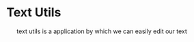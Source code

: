 
<h1>Text Utils</h1>
<ul><p>text utils is a application by which we can easily edit our text</p></ul>
